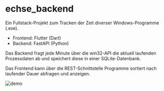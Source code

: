 # echse_backend
 
Ein Fullstack-Projekt zum Tracken der Zeit diverser Windows-Programme (.exe).

- Frontend: Flutter (Dart)
- Backend: FastAPI (Python)

Das Backend fragt jede Minute über die win32-API die aktuell laufenden Prozessdaten ab und speichert diese in einer SQLite-Datenbank.

Das Frontend kann über die REST-Schnittstelle Programme sortiert nach laufender Dauer abfragen und anzeigen.

![demo](https://github.com/jannis15/echse_backend/assets/78983365/87706732-399c-40bd-a590-21e8fe08c7d9)

